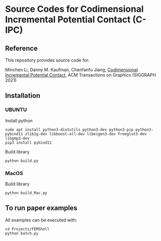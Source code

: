 # Source Codes for Codimensional Incremental Potential Contact (C-IPC)

## Reference

This repository provides source code for: 

Minchen Li, Danny M. Kaufman, Chenfanfu Jiang, [Codimensional Incremental Potential Contact](https://ipc-sim.github.io/C-IPC/), ACM Transactions on Graphics (SIGGRAPH  2021)

## Installation

### UBUNTU
Install python
```
sudo apt install python3-distutils python3-dev python3-pip python3-pybind11 zlib1g-dev libboost-all-dev libeigen3-dev freeglut3-dev libgmp3-dev
pip3 install pybind11
```
Build library
```
python build.py
```

### MacOS
Build library
```
python build_Mac.py
```

## To run paper examples

All examples can be executed with:
```
cd Projects/FEMShell
python batch.py
```
